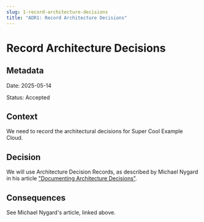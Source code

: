 ```yaml
---
slug: 1-record-architecture-decisions
title: "ADR1: Record Architecture Decisions"
---
```


# Record Architecture Decisions

## Metadata

Date: 2025-05-14

Status: Accepted

## Context

We need to record the architectural decisions for Super Cool Example Cloud.

## Decision

We will use Architecture Decision Records, as described by Michael Nygard in his article ["Documenting Architecture Decisions"](http://thinkrelevance.com/blog/2011/11/15/documenting-architecture-decisions).

## Consequences

See Michael Nygard's article, linked above.

